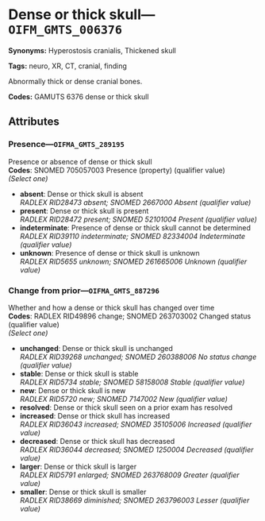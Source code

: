 # Dense or thick skull—`OIFM_GMTS_006376`

**Synonyms:** Hyperostosis cranialis, Thickened skull

**Tags:** neuro, XR, CT, cranial, finding

Abnormally thick or dense cranial bones.

**Codes:** GAMUTS 6376 dense or thick skull

## Attributes

### Presence—`OIFMA_GMTS_289195`

Presence or absence of dense or thick skull  
**Codes**: SNOMED 705057003 Presence (property) (qualifier value)  
*(Select one)*

- **absent**: Dense or thick skull is absent  
_RADLEX RID28473 absent; SNOMED 2667000 Absent (qualifier value)_
- **present**: Dense or thick skull is present  
_RADLEX RID28472 present; SNOMED 52101004 Present (qualifier value)_
- **indeterminate**: Presence of dense or thick skull cannot be determined  
_RADLEX RID39110 indeterminate; SNOMED 82334004 Indeterminate (qualifier value)_
- **unknown**: Presence of dense or thick skull is unknown  
_RADLEX RID5655 unknown; SNOMED 261665006 Unknown (qualifier value)_

### Change from prior—`OIFMA_GMTS_887296`

Whether and how a dense or thick skull has changed over time  
**Codes**: RADLEX RID49896 change; SNOMED 263703002 Changed status (qualifier value)  
*(Select one)*

- **unchanged**: Dense or thick skull is unchanged  
_RADLEX RID39268 unchanged; SNOMED 260388006 No status change (qualifier value)_
- **stable**: Dense or thick skull is stable  
_RADLEX RID5734 stable; SNOMED 58158008 Stable (qualifier value)_
- **new**: Dense or thick skull is new  
_RADLEX RID5720 new; SNOMED 7147002 New (qualifier value)_
- **resolved**: Dense or thick skull seen on a prior exam has resolved  
- **increased**: Dense or thick skull has increased  
_RADLEX RID36043 increased; SNOMED 35105006 Increased (qualifier value)_
- **decreased**: Dense or thick skull has decreased  
_RADLEX RID36044 decreased; SNOMED 1250004 Decreased (qualifier value)_
- **larger**: Dense or thick skull is larger  
_RADLEX RID5791 enlarged; SNOMED 263768009 Greater (qualifier value)_
- **smaller**: Dense or thick skull is smaller  
_RADLEX RID38669 diminished; SNOMED 263796003 Lesser (qualifier value)_
